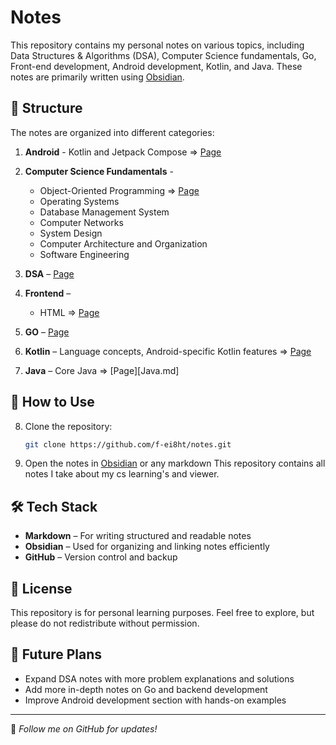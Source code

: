 # Notes 

This repository contains my personal notes on various topics, including Data Structures & Algorithms (DSA), Computer Science fundamentals, Go, Front-end development, Android development, Kotlin, and Java. These notes are primarily written using [Obsidian](https://obsidian.md/).

## 📁 Structure

The notes are organized into different categories:

1. **Android** - Kotlin and Jetpack Compose => [Page](Android.md)

2. **Computer Science Fundamentals** -
	- Object-Oriented Programming => [Page](OOPS.md)
	- Operating Systems
	- Database Management System
	- Computer Networks
	- System Design
	- Computer Architecture and Organization
	- Software Engineering

3. **DSA** – [Page](DSA.md)
4. **Frontend** – 
	- HTML => [Page](HTML)
5. **GO** – [Page](GO.md)
6. **Kotlin** – Language concepts, Android-specific Kotlin features => [Page](Kotlin.md)
7. **Java** – Core Java => [Page][Java.md]

## 🔧 How to Use
8. Clone the repository:
   ```sh
   git clone https://github.com/f-ei8ht/notes.git
   ```
9. Open the notes in [Obsidian](https://obsidian.md/) or any markdown This repository contains all notes I take about my cs learning's and viewer.

## 🛠 Tech Stack
- **Markdown** – For writing structured and readable notes
- **Obsidian** – Used for organizing and linking notes efficiently
- **GitHub** – Version control and backup

## 📜 License
This repository is for personal learning purposes. Feel free to explore, but please do not redistribute without permission.

## 🚀 Future Plans
- Expand DSA notes with more problem explanations and solutions
- Add more in-depth notes on Go and backend development
- Improve Android development section with hands-on examples

---
📌 _Follow me on GitHub for updates!_
